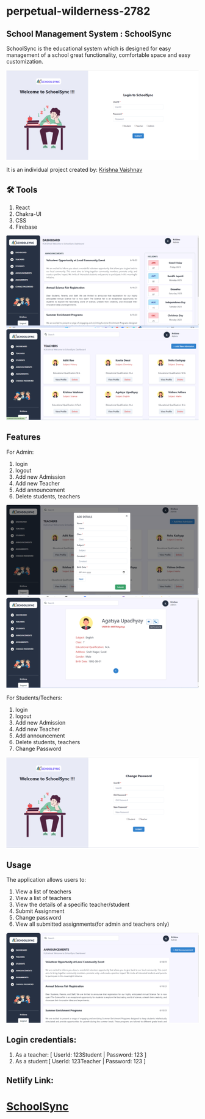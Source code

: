 # perpetual-wilderness-2782

## School Management System : SchoolSync
SchoolSync is the educational system which is designed for easy management of a school great functionality, comfortable space and easy customization. 

![Login](/SchoolSync/src/Images/Picture1.png)

It is an individual project created by:
[Krishna Vaishnav](https://github.com/KrishnaVaishnav98)  

## 🛠 Tools

1. React
2. Chakra-UI
3. CSS
4. Firebase

![Dashboard](/SchoolSync/src/Images/picture2.png)
![Teachers](/SchoolSync/src/Images/picture3.png)


## Features

For Admin:
1. login
2. logout
3. Add new Admission
4. Add new Teacher
5. Add announcement
6. Delete students, teachers

![All users list](/SchoolSync/src/Images/picture4.png)
![User Profile](/SchoolSync/src/Images/picture8.png)

For Students/Techers:
1. login
2. logout
3. Add new Admission
4. Add new Teacher
5. Add announcement
6. Delete students, teachers
7. Change Password

![Change Password](/SchoolSync/src/Images/picture7.png)

## Usage
The application allows users to:

1. View a list of teachers
2. View a list of teachers
3. View the details of a specific teacher/student
4. Submit Assignment
5. Change password
6. View all submitted assignments(for admin and teachers only)


![Announcement](/SchoolSync/src/Images/picture5.png)


## Login credentials:

1. As a teacher: [ UserId: 123Student | Password: 123 ]
2. As a student:[ UserId: 123Teacher | Password: 123 ]


## Netlify Link:

# [SchoolSync](https://schoolsync125.netlify.app/teachers/Oj8qSxEooeXHa7eYg8T8)
